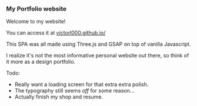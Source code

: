 ### My Portfolio website
Welcome to my website!

You can access it at [victorl000.github.io/](https://victorl000.github.io/)

This SPA was all made using Three.js and GSAP on top of vanilla Javascript.

I realize it's not the most informative personal website out there, so think of it more as a design portfolio.

Todo:
- Really want a loading screen for that extra extra polish.
- The typography still seems _off_ for some reason...
- Actually finish my shop and resume.
